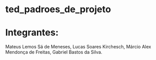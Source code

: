# ted_padroes_de_projeto

# Integrantes:
  Mateus Lemos Sá de Meneses,
  Lucas Soares Kirchesch,
  Márcio Alex Mendonça de Freitas,
  Gabriel Bastos da Silva.
  
